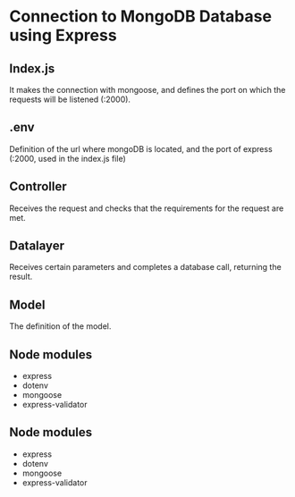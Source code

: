 # Connection to MongoDB Database using Express

## Index.js

It makes the connection with mongoose, and defines the port on which the requests will be listened (:2000).

## .env

Definition of the url where mongoDB is located, and the port of express (:2000, used in the index.js file)

## Controller

Receives the request and checks that the requirements for the request are met.

## Datalayer

Receives certain parameters and completes a database call, returning the result.

## Model

The definition of the model.

## Node modules

- express
- dotenv
- mongoose
- express-validator

## Node modules

- express
- dotenv
- mongoose
- express-validator
